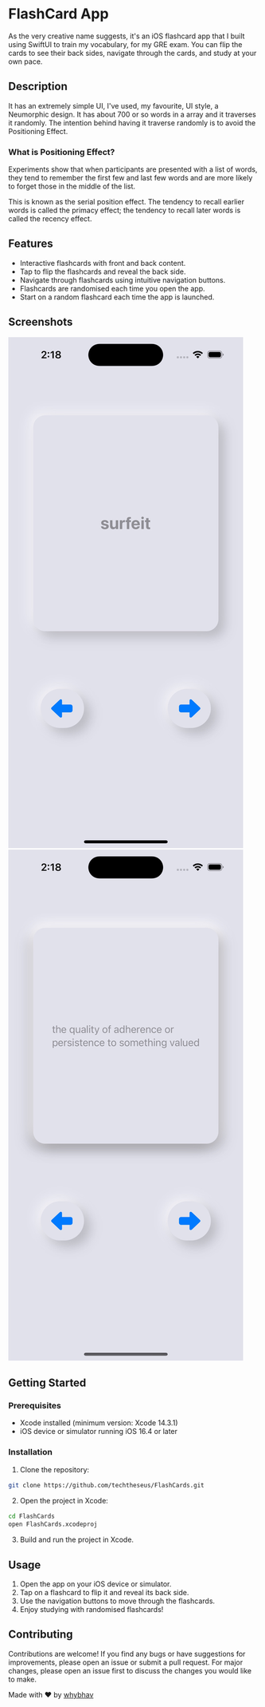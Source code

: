 # FlashCard App

As the very creative name suggests, it's an iOS flashcard app that I built using SwiftUI to train my vocabulary, for my GRE exam. You can flip the cards to see their back sides, navigate through the cards, and study at your own pace.

## Description

It has an extremely simple UI, I've used, my favourite, UI style, a Neumorphic design. It has about 700 or so words in a array and it traverses it randomly. The intention behind having it traverse randomly is to avoid the Positioning Effect.

### What is Positioning Effect?

Experiments show that when participants are presented with a list of words, they tend to remember the first few and last few words and are more likely to forget those in the middle of the list.

This is known as the serial position effect. The tendency to recall earlier words is called the primacy effect; the tendency to recall later words is called the recency effect.

## Features

- Interactive flashcards with front and back content.
- Tap to flip the flashcards and reveal the back side.
- Navigate through flashcards using intuitive navigation buttons.
- Flashcards are randomised each time you open the app.
- Start on a random flashcard each time the app is launched.

## Screenshots

![Screenshot 1](/screenshots/screenshot1.jpeg) ![Screenshot 2](/screenshots/screenshot2.jpeg)

## Getting Started

### Prerequisites

- Xcode installed (minimum version: Xcode 14.3.1)
- iOS device or simulator running iOS 16.4 or later

### Installation

1. Clone the repository:

```bash
git clone https://github.com/techtheseus/FlashCards.git
```

2. Open the project in Xcode:

```bash
cd FlashCards
open FlashCards.xcodeproj
```

3. Build and run the project in Xcode.

## Usage

1. Open the app on your iOS device or simulator.
2. Tap on a flashcard to flip it and reveal its back side.
3. Use the navigation buttons to move through the flashcards.
4. Enjoy studying with randomised flashcards!

## Contributing

Contributions are welcome! If you find any bugs or have suggestions for improvements, please open an issue or submit a pull request. For major changes, please open an issue first to discuss the changes you would like to make.

Made with ❤️ by [whybhav](https://github.com/techtheseus)
